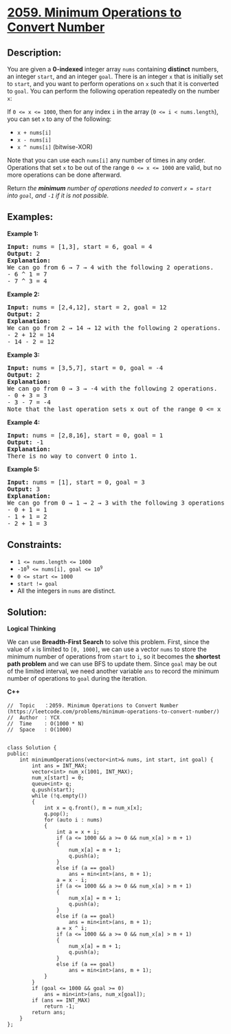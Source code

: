 # [2059. Minimum Operations to Convert Number](https://leetcode.com/problems/minimum-operations-to-convert-number/)


## Description:

<p>You are given a <strong>0-indexed</strong> integer array <code>nums</code> containing <strong>distinct</strong> numbers, an integer <code>start</code>, and an integer <code>goal</code>. There is an integer <code>x</code> that is initially set to <code>start</code>, and you want to perform operations on <code>x</code> such that it is converted to <code>goal</code>. You can perform the following operation repeatedly on the number <code>x</code>:</p>
<p>If <code>0 &lt;= x &lt;= 1000</code>, then for any index <code>i</code> in the array (<code>0 &lt;= i &lt; nums.length</code>), you can set <code>x</code> to any of the following:
<ul>
    <li><code>x + nums[i]</code></li>
    <li><code>x - nums[i]</code></li>
    <li><code>x ^ nums[i]</code> (bitwise-XOR)</li>
</ul>
<p>Note that you can use each <code>nums[i]</code> any number of times in any order. Operations that set <code>x</code> to be out of the range <code>0 &lt;= x &lt;= 1000</code> are valid, but no more operations can be done afterward.</p>
<p>Return <em>the <strong>minimum</strong> number of operations needed to convert <code>x = start</code> into <code>goal</code>, and <code>-1</code> if it is not possible.</em></p>


## Examples:

<strong>Example 1:</strong>
<pre>
<strong>Input:</strong> nums = [1,3], start = 6, goal = 4
<strong>Output:</strong> 2
<strong>Explanation:</strong> 
We can go from 6 → 7 → 4 with the following 2 operations.
- 6 ^ 1 = 7
- 7 ^ 3 = 4
</pre>

<strong>Example 2:</strong>
<pre>
<strong>Input:</strong> nums = [2,4,12], start = 2, goal = 12
<strong>Output:</strong> 2
<strong>Explanation:</strong>
We can go from 2 → 14 → 12 with the following 2 operations.
- 2 + 12 = 14
- 14 - 2 = 12
</pre>

<strong>Example 3:</strong>
<pre>
<strong>Input:</strong> nums = [3,5,7], start = 0, goal = -4
<strong>Output:</strong> 2
<strong>Explanation:</strong>
We can go from 0 → 3 → -4 with the following 2 operations. 
- 0 + 3 = 3
- 3 - 7 = -4
Note that the last operation sets x out of the range 0 <= x <= 1000, which is valid.
</pre>

<strong>Example 4:</strong>
<pre>
<strong>Input:</strong> nums = [2,8,16], start = 0, goal = 1
<strong>Output:</strong> -1
<strong>Explanation:</strong>
There is no way to convert 0 into 1.
</pre>

<strong>Example 5:</strong>
<pre>
<strong>Input:</strong> nums = [1], start = 0, goal = 3
<strong>Output:</strong> 3
<strong>Explanation:</strong>
We can go from 0 → 1 → 2 → 3 with the following 3 operations. 
- 0 + 1 = 1 
- 1 + 1 = 2
- 2 + 1 = 3
</pre>


## Constraints:

<ul>
  <li><code>1 &lt;= nums.length &lt;= 1000</code></li>
  <li><code>-10<sup>9</sup> &lt;= nums[i], goal &lt;= 10<sup>9</sup></code></li>
  <li><code>0 &lt;= start &lt;= 1000</code></li>
  <li><code>start != goal</code></li>
  <li>All the integers in <code>nums</code> are distinct.</li>
</ul>


## Solution:

<strong>Logical Thinking</strong>
<p>We can use <strong>Breadth-First Search</strong> to solve this problem. First, since the value of <code>x</code> is limited to <code>[0, 1000]</code>, we can use a vector <code>nums</code> to store the minimum number of operations from <code>start</code> to <code>i</code>, so it becomes the <strong>shortest path problem</strong> and we can use BFS to update them. Since <code>goal</code> may be out of the limited interval, we need another variable <code>ans</code> to record the minimum number of operations to <code>goal</code> during the iteration.</p>

 
<strong>C++</strong>

```
//  Topic   ：2059. Minimum Operations to Convert Number (https://leetcode.com/problems/minimum-operations-to-convert-number/)
//  Author  : YCX
//  Time    : O(1000 * N)
//  Space   : O(1000)


class Solution {
public:
    int minimumOperations(vector<int>& nums, int start, int goal) {
        int ans = INT_MAX;
        vector<int> num_x(1001, INT_MAX);
        num_x[start] = 0;
        queue<int> q;
        q.push(start);
        while (!q.empty())
        {
            int x = q.front(), m = num_x[x];
            q.pop();
            for (auto i : nums)
            {
                int a = x + i;
                if (a <= 1000 && a >= 0 && num_x[a] > m + 1)
                {
                    num_x[a] = m + 1;
                    q.push(a);
                }
                else if (a == goal)
                    ans = min<int>(ans, m + 1);
                a = x - i;
                if (a <= 1000 && a >= 0 && num_x[a] > m + 1)
                {
                    num_x[a] = m + 1;
                    q.push(a);
                }
                else if (a == goal)
                    ans = min<int>(ans, m + 1);
                a = x ^ i;
                if (a <= 1000 && a >= 0 && num_x[a] > m + 1)
                {
                    num_x[a] = m + 1;
                    q.push(a);
                }
                else if (a == goal)
                    ans = min<int>(ans, m + 1);
            }
        }
        if (goal <= 1000 && goal >= 0)
            ans = min<int>(ans, num_x[goal]);
        if (ans == INT_MAX)
            return -1;
        return ans;
    }
};
```
